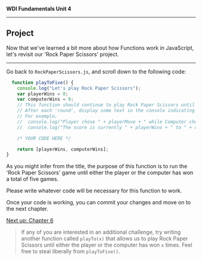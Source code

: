 **WDI Fundamentals Unit 4**

---

## Project

Now that we've learned a bit more about how Functions work in JavaScript, let's revisit our 'Rock Paper Scissors' project.

---


Go back to `RockPaperScissors.js`, and scroll down to the following code:

```javascript
  function playToFive() {
    console.log("Let's play Rock Paper Scissors");
    var playerWins = 0;
    var computerWins = 0;
    // This function should continue to play Rock Paper Scissors until either the player or the computer has won five times.
    // After each 'round', display some text in the console indicating who played what, who won, and what the current scoreboard looks like.
    // For example,
    //  console.log("Player chose " + playerMove + " while Computer chose " + computerMove);
    //  console.log("The score is currently " + playerWins + " to " + computerWins + "\n");

    /* YOUR CODE HERE */

    return [playerWins, computerWins];
}
```

As you might infer from the title, the purpose of this function is to run the 'Rock Paper Scissors' game until either the player or the computer has won a total of five games.

Please write whatever code will be necessary for this function to work.

Once your code is working, you can commit your changes and move on to the next chapter.

[Next up: Chapter 6](../06_chapter/README.md)

> If any of you are interested in an additional challenge, try writing another function called `playTo(x)` that allows us to play Rock Paper Scissors until either the player or the computer has won `x` times. Feel free to steal liberally from `playToFive()`.
